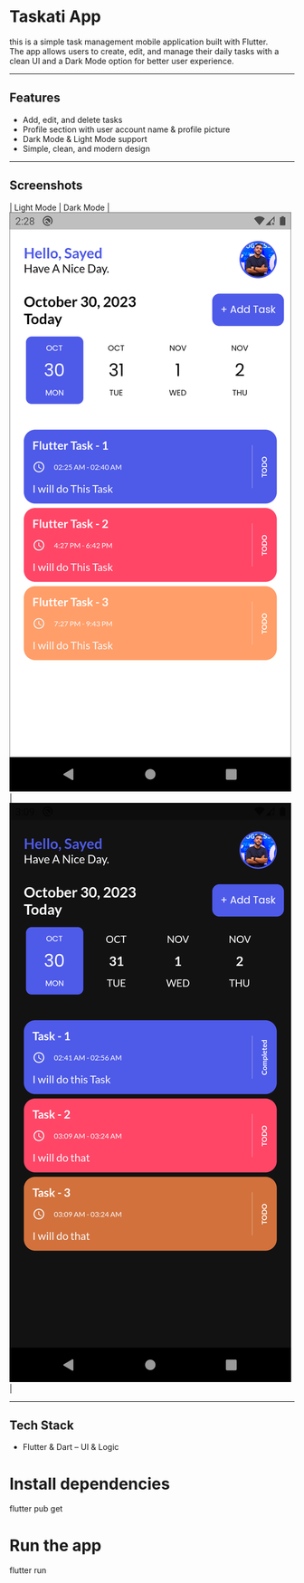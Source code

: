 #  Taskati App

this is a simple task management mobile application built with Flutter.  
The app allows users to create, edit, and manage their daily tasks with a clean UI and a Dark Mode option for better user experience.

-------------

##  Features
-  Add, edit, and delete tasks  
-  Profile section with user account name & profile picture
-  Dark Mode & Light Mode support  
-  Simple, clean, and modern design  

------------

##  Screenshots

| Light Mode | Dark Mode |
 ![Light Mode](assets/screenshots/home_white.png) | ![Dark Mode](assets/screenshots/home_black.png) |

---

##  Tech Stack
- Flutter & Dart – UI & Logic


# Install dependencies
flutter pub get

# Run the app
flutter run
